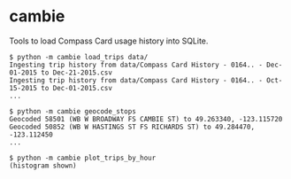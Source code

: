# cambie

Tools to load Compass Card usage history into SQLite.

    $ python -m cambie load_trips data/
    Ingesting trip history from data/Compass Card History - 0164.. - Dec-01-2015 to Dec-21-2015.csv
    Ingesting trip history from data/Compass Card History - 0164.. - Oct-15-2015 to Dec-01-2015.csv
    ...

    $ python -m cambie geocode_stops
    Geocoded 58501 (WB W BROADWAY FS CAMBIE ST) to 49.263340, -123.115720
    Geocoded 50852 (WB W HASTINGS ST FS RICHARDS ST) to 49.284470, -123.112450
    ...

    $ python -m cambie plot_trips_by_hour
    (histogram shown)
